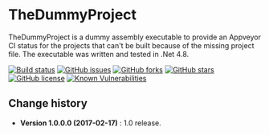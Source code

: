 TheDummyProject
====================================

TheDummyProject is a dummy assembly executable to provide an Appveyor CI status for the projects that can't be built because of the missing project file.
The executable was written and tested in .Net 4.8.

[![Build status](https://ci.appveyor.com/api/projects/status/3k72g5f5m4hicirq?svg=true)](https://ci.appveyor.com/project/SeppPenner/thedummyproject)
[![GitHub issues](https://img.shields.io/github/issues/SeppPenner/TheDummyProject.svg)](https://github.com/SeppPenner/TheDummyProject/issues)
[![GitHub forks](https://img.shields.io/github/forks/SeppPenner/TheDummyProject.svg)](https://github.com/SeppPenner/TheDummyProject/network)
[![GitHub stars](https://img.shields.io/github/stars/SeppPenner/TheDummyProject.svg)](https://github.com/SeppPenner/TheDummyProject/stargazers)
[![GitHub license](https://img.shields.io/badge/license-AGPL-blue.svg)](https://raw.githubusercontent.com/SeppPenner/TheDummyProject/master/License.txt)
[![Known Vulnerabilities](https://snyk.io/test/github/SeppPenner/TheDummyProject/badge.svg)](https://snyk.io/test/github/SeppPenner/TheDummyProject)

Change history
--------------

* **Version 1.0.0.0 (2017-02-17)** : 1.0 release.
